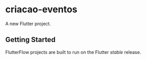 # criacao-eventos

A new Flutter project.

## Getting Started

FlutterFlow projects are built to run on the Flutter _stable_ release.
